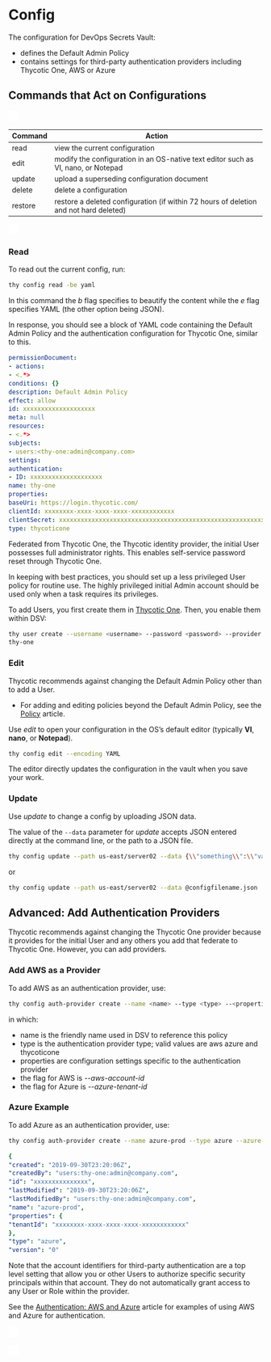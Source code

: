 ﻿[title]: # (Config)
[tags]: # (DevOps Secrets Vault,DSV,)
[priority]: # (4800)

# Config

The configuration for DevOps Secrets Vault:

* defines the Default Admin Policy
* contains settings for third-party authentication providers including Thycotic One, AWS or Azure

## Commands that Act on Configurations

![](./images/spacer.png)

| Command | Action                                                                                     |
| ------- | ------------------------------------------------------------------------------------------ |
| read    | view the current configuration                                                             |
| edit    | modify the configuration in an OS-native text editor such as VI, nano, or Notepad          |
| update  | upload a superseding configuration document                                                |
| delete  | delete a configuration                                                                     |
| restore | restore a deleted configuration (if within 72 hours of deletion and not hard deleted)      |

![](./images/spacer.png)

### Read

To read out the current config, run:

```BASH
thy config read -be yaml
```

In this command the *b* flag specifies to beautify the content while the *e* flag specifies YAML (the other option being JSON).

In response, you should see a block of YAML code containing the Default Admin Policy and the authentication configuration for Thycotic One, similar to this.

```yaml
permissionDocument:
- actions:
- <.*>
conditions: {}
description: Default Admin Policy
effect: allow
id: xxxxxxxxxxxxxxxxxxxx
meta: null
resources:
- <.*>
subjects:
- users:<thy-one:admin@company.com>
settings:
authentication:
- ID: xxxxxxxxxxxxxxxxxxxx
name: thy-one
properties:
baseUri: https://login.thycotic.com/
clientId: xxxxxxxx-xxxx-xxxx-xxxx-xxxxxxxxxxxx
clientSecret: xxxxxxxxxxxxxxxxxxxxxxxxxxxxxxxxxxxxxxxxxxxxxxxxxxxxxxxxxxxxxxxx
type: thycoticone
```

Federated from Thycotic One, the Thycotic identity provider, the initial User possesses full administrator rights. This enables self-service password reset through Thycotic One.

In keeping with best practices, you should set up a less privileged User policy for routine use. The highly privileged initial Admin account should be used only when a task requires its privileges.

To add Users, you first create them in [Thycotic One](https://login.thycotic.com). Then, you enable them within DSV:

```BASH
thy user create --username <username> --password <password> --provider
thy-one
```

### Edit

Thycotic recommends against changing the Default Admin Policy other than to add a User.

* For adding and editing policies beyond the Default Admin Policy, see the [Policy](policy.md) article.

Use *edit* to open your configuration in the OS’s default editor (typically **VI**, **nano**, or **Notepad**).

``` bash
thy config edit --encoding YAML
```

The editor directly updates the configuration in the vault when you save your work.

### Update

Use *update* to change a config by uploading JSON data.

The value of the `--data` parameter for *update* accepts JSON entered directly at the command line, or the path to a JSON file.

```BASH
thy config update --path us-east/server02 --data {\\"something\\":\\"value\\"}
```

or

```BASH
thy config update --path us-east/server02 --data @configfilename.json
```

## Advanced: Add Authentication Providers

Thycotic recommends against changing the Thycotic One provider because it provides for the initial User and any others you add that federate to Thycotic One. However, you can add providers.

### Add AWS as a Provider

To add AWS as an authentication provider, use:

```BASH
thy config auth-provider create --name <name> --type <type> --<properties>
```

in which:

* name is the friendly name used in DSV to reference this policy
* type is the authentication provider type; valid values are aws azure and thycoticone
* properties are configuration settings specific to the authentication provider
* the flag for AWS is *--aws-account-id*
* the flag for Azure is *--azure-tenant-id*

### Azure Example

To add Azure as an authentication provider, use:

```BASH
thy config auth-provider create --name azure-prod --type azure --azure-tenant-id xxxxxxxx-xxxx-xxxx-xxxx-xxxxxxxxxxxx
```

```yaml
{
"created": "2019-09-30T23:20:06Z",
"createdBy": "users:thy-one:admin@company.com",
"id": "xxxxxxxxxxxxxxx",
"lastModified": "2019-09-30T23:20:06Z",
"lastModifiedBy": "users:thy-one:admin@company.com",
"name": "azure-prod",
"properties": {
"tenantId": "xxxxxxxx-xxxx-xxxx-xxxx-xxxxxxxxxxxx"
},
"type": "azure",
"version": "0"
```

Note that the account identifiers for third-party authentication are a top level setting that allow you or other Users to authorize specific security principals within that account. They do not automatically grant access to any User or Role within the provider.

See the [Authentication: AWS and Azure](../authent-azure-aws/) article for examples of using AWS and Azure for authentication.

![](./images/spacer.png)

![](./images/spacer.png)

